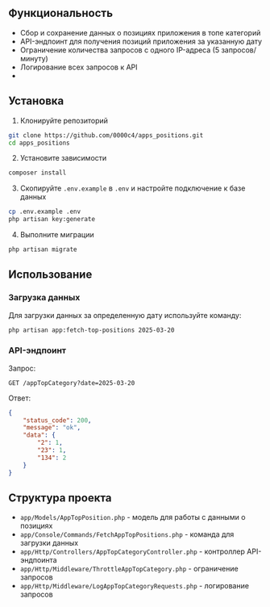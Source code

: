 ## Функциональность
- Сбор и сохранение данных о позициях приложения в топе категорий
- API-эндпоинт для получения позиций приложения за указанную дату
- Ограничение количества запросов с одного IP-адреса (5 запросов/минуту)
- Логирование всех запросов к API
- 
## Установка

1. Клонируйте репозиторий
```bash
git clone https://github.com/0000c4/apps_positions.git
cd apps_positions
```

2. Установите зависимости
```bash
composer install
```

3. Скопируйте `.env.example` в `.env` и настройте подключение к базе данных
```bash
cp .env.example .env
php artisan key:generate
```

4. Выполните миграции
```bash
php artisan migrate
```

## Использование

### Загрузка данных

Для загрузки данных за определенную дату используйте команду:

```bash
php artisan app:fetch-top-positions 2025-03-20
```

### API-эндпоинт

Запрос:
```
GET /appTopCategory?date=2025-03-20
```

Ответ:
```json
{
    "status_code": 200,
    "message": "ok",
    "data": {
        "2": 1,
        "23": 1,
        "134": 2
    }
}
```

## Структура проекта

- `app/Models/AppTopPosition.php` - модель для работы с данными о позициях
- `app/Console/Commands/FetchAppTopPositions.php` - команда для загрузки данных
- `app/Http/Controllers/AppTopCategoryController.php` - контроллер API-эндпоинта
- `app/Http/Middleware/ThrottleAppTopCategory.php` - ограничение запросов
- `app/Http/Middleware/LogAppTopCategoryRequests.php` - логирование запросов
